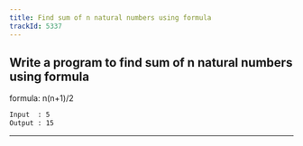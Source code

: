 ```yaml
---
title: Find sum of n natural numbers using formula
trackId: 5337
---
```


## Write a program to find sum of n natural numbers using formula

formula: n(n+1)/2

```txt
Input  : 5
Output : 15
```

---
